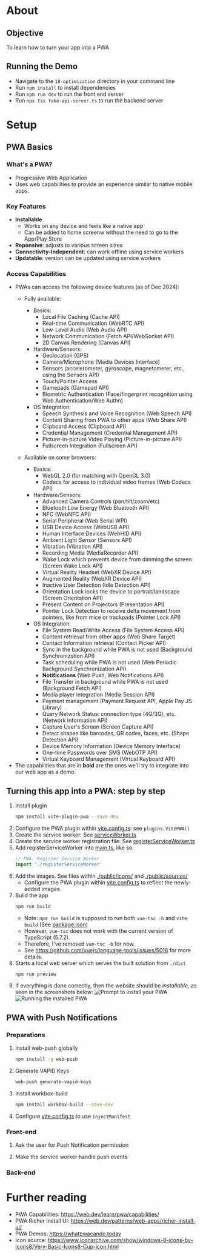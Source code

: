 # About
## Objective
To learn how to turn your app into a PWA

## Running the Demo
- Navigate to the `18-optimization` directory in your command line
- Run `npm install` to install dependencies
- Run `npm run dev` to run the front end server
- Run `npx tsx fake-api-server.ts` to run the backend server

# Setup
## PWA Basics
### What's a PWA?
- Progressive Web Application
- Uses web capabilities to provide an experience similar to native mobile apps.

### Key Features
- **Installable**
  - Works on any device and feels like a native app
  - Can be added to home screenw without the need to go to the App/Play Store
- **Reponsive**: adjusts to various screen sizes
- **Connectivity-Independent**: can work offline using service workers
- **Updatable**: version can be updated using service workers

### Access Capabilities
- PWAs can access the following device features (as of Dec 2024):
  - Fully available:
    - Basics:
      - Local File Caching (Cache API)
      - Real-time Communication (WebRTC API)
      - Low-Level Audio (Web Audio API)
      - Network Communication (Fetch API/WebSocket API)
      - 2D Canvas Rendering (Canvas API)
    - Hardware/Sensors:
      - Geolocation (GPS)
      - Camera/Microphone (Media Devices Interface)
      - Sensors (accelerometer, gyroscope, magnetometer, etc., using the Sensors API)
      - Touch/Pointer Access
      - Gamepads (Gamepad API)
      - Biometric Authentication (Face/fingerprint recognition using Web Authentication/Web Authn) 
    - OS Integration:
      - Speech Synthesis and Voice Recognition (Web Speech API)
      - Content Sharing from PWA to other apps (Web Share API)
      - Clipboard Access (Clipboard API)
      - Credential Management (Credential Management API)
      - Picture-in-picture Video Playing (Picture-in-picture API)
      - Fullscreen Integration (Fullscreen API)

  - Available on some browsers:
    - Basics:
      - WebGL 2.0 (for matching with OpenGL 3.0)
      - Codecs for access to individual video frames (Web Codecs API)
    - Hardware/Sensors:
      - Advanced Camera Controls (pan/tilt/zoom/etc)
      - Bluetooth Low Energy (Web Bluetooth API)
      - NFC (WebNFC API)
      - Serial Peripheral (Web Serial WPI)
      - USB Device Access (WebUSB API)
      - Human Interface Devices (WebHID API)
      - Ambient Light Sensor (Sensors API)
      - Vibration (Vibration API)
      - Recording Media (MediaRecorder API)
      - Wake Lock which prevents device from dimming the screen (Screen Wake Lock API)
      - Virtual Reality Headset (WebXR Device API)
      - Augmented Reality (WebXR Device API)
      - Inactive User Detection (Idle Detection API)
      - Orientation Lock locks the device to portrait/landscape (Screen Orientation API)
      - Present Content on Projectors (Presentation API)
      - Pointer Lock Detection to receive delta movement from pointers, like from mice or trackpads (Pointer Lock API)
    - OS Integration:
      - File System Read/Write Access (File System Access API)
      - Content retrieval from other apps (Web Share Target)
      - Contact Information retrieval (Contact Picker API)
      - Sync in the background while PWA is not used (Background Synchronization API)
      - Task scheduling while PWA is not used (Web Periodic Background Synchronization API)
      - **Notifications** (Web Push, Web Notifications API)
      - File Transfer in background while PWA is not used (Background Fetch API)
      - Media player integration (Media Session API)
      - Payment management (Payment Request API, Apple Pay JS Library)
      - Query Network Status: connection type (4G/3G), etc. (Network Information API)
      - Capture User's Screen (Screen Capture API)
      - Detect shapes like barcodes, QR codes, faces, etc. (Shape Detection API)
      - Device Memory Information (Device Memory Interface)
      - One-time Passwords over SMS (WebOTP API)
      - Virtual Keyboard Management (Virtual Keyboard API)
- The capabilities that are in **bold** are the ones we'll try to integrate into our web app as a demo.

## Turning this app into a PWA: step by step
1. Install plugin
    ```bash
    npm install vite-plugin-pwa --save-dev
    ```
2. Configure the PWA plugin within [vite.config.ts](./vite.config.ts): see `plugins.VitePWA()`
3. Create the service worker: See [serviceWorker.ts](./src/serviceWorker.ts)
4. Create the service worker registration file: See [registerServiceWorker.ts](./src/registerServiceWorker.ts)
5. Add registerServiceWorker into [main.ts](./src/main.ts), like so:
    ```typescript
    // PWA: Register Service Worker
    import './registerServiceWorker'
    ```
6. Add the images. See files within [./public/icons/](./public/icons/) and [./public/sources/](./public/sources/)
    - Configure the PWA plugin within [vite.config.ts](./vite.config.ts) to reflect the newly-added images
7. Build the app
    ```bash
    npm run build
    ```
    - Note: `npm run build` is supposed to run both `vue-tsc -b` and `vite build` (See [package.json](./package.json))
    - However, `vue-tsc` does not work with the current version of TypeScript (5.7.2).
    - Therefore, I've removed `vue-tsc -b` for now. 
    - See https://github.com/vuejs/language-tools/issues/5018 for more details.
8. Starts a local web server which serves the built solution from `./dist`
    ```bash
    npm run preview
    ```
9. If everything is done correctly, then the website should be *installable*, as seen in the screenshots below:
![Prompt to install your PWA](./guide/01-pwa-install.png)
![Running the installed PWA](./guide/02-installed.png)

## PWA with Push Notifications
### Preparations
1. Install web-push globally
    ```bash
    npm install -g web-push
    ```
2. Generate VAPID Keys
    ```bash
    web-push generate-vapid-keys
    ```
3. Install workbox-build
    ```bash
    npm install workbox-build --save-dev
    ```
4. Configure [vite.config.ts](./vite.config.ts) to use `injectManifest`
### Front-end 
1. Ask the user for Push Notification permission
  
2. Make the service worker handle push events
### Back-end

# Further reading
- PWA Capabilities: https://web.dev/learn/pwa/capabilities/
- PWA Richer Install UI: https://web.dev/patterns/web-apps/richer-install-ui/
- PWA Demos: https://whatpwacando.today
- Icon source: https://www.iconarchive.com/show/windows-8-icons-by-icons8/Very-Basic-Icons8-Cup-icon.html